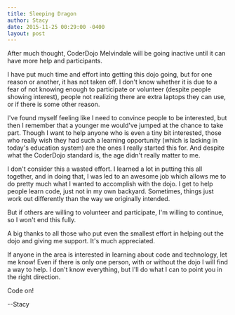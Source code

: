 ```yaml
---
title: Sleeping Dragon
author: Stacy
date: 2015-11-25 00:29:00 -0400
layout: post
---
```


After much thought, CoderDojo Melvindale will be going inactive until it can have more help and participants.

<!--more-->

I have put much time and effort into getting this dojo going, but for one reason or another, it has not taken off. I don't know whether it is due to a fear of not knowing enough to participate or volunteer (despite people showing interest), people not realizing there are extra laptops they can use, or if there is some other reason.

I've found myself feeling like I need to convince people to be interested, but then I remember that a younger me would've jumped at the chance to take part. Though I want to help anyone who is even a tiny bit interested, those who really wish they had such a learning opportunity (which is lacking in today's education system) are the ones I really started this for. And despite what the CoderDojo standard is, the age didn't really matter to me.

I don't consider this a wasted effort. I learned a lot in putting this all together, and in doing that, I was led to an awesome job which allows me to do pretty much what I wanted to accomplish with the dojo. I get to help people learn code, just not in my own backyard. Sometimes, things just work out differently than the way we originally intended.

But if others are willing to volunteer and participate, I'm willing to continue, so I won't end this fully.

A big thanks to all those who put even the smallest effort in helping out the dojo and giving me support. It's much appreciated.

If anyone in the area is interested in learning about code and technology, let me know! Even if there is only one person, with or without the dojo I will find a way to help. I don't know everything, but I'll do what I can to point you in the right direction.

Code on!

--Stacy
